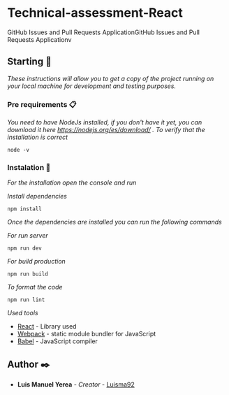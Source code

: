 # Technical-assessment-React

GitHub Issues and Pull Requests ApplicationGitHub Issues and Pull Requests Applicationv 

## Starting 🚀

_These instructions will allow you to get a copy of the project running on your local machine for development and testing purposes._


### Pre requirements 📋

_You need to have NodeJs installed, if you don't have it yet, you can download it here https://nodejs.org/es/download/ . To verify that the installation is correct_

```
node -v
```

### Instalation 🔧

_For the installation open the console and run_

_Install dependencies_

```
npm install
```

_Once the dependencies are installed you can run the following commands_

_For run server_

```
npm run dev
```
_For build production_

```
npm run build
```
_To format the code_

```
npm run lint
```


_Used tools_

* [React](https://reactjs.org/docs/getting-started.html) - Library used
* [Webpack](https://webpack.js.org/concepts/) - static module bundler for JavaScript
* [Babel](https://babeljs.io/docs/en/) - JavaScript compiler

## Author ✒️

* **Luis Manuel Yerea** - *Creator* - [Luisma92](https://github.com/Luisma92)

